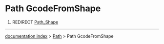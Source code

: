 # Path GcodeFromShape
1.  REDIRECT [Path\_Shape](Path_Shape.md)

---
[documentation index](../README.md) > [Path](Path_Workbench.md) > Path GcodeFromShape
